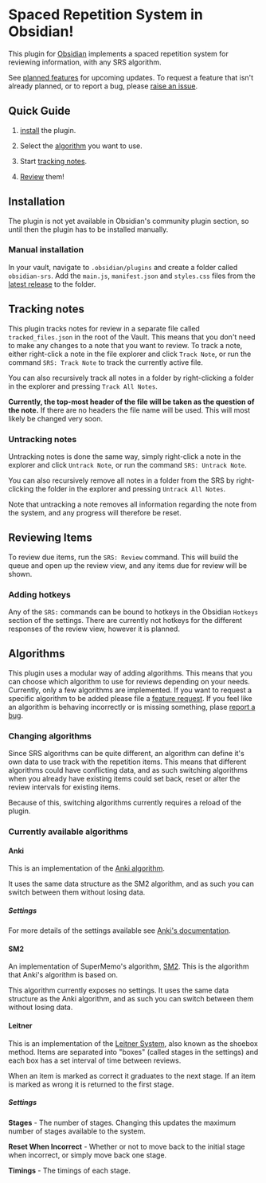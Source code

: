 # Spaced Repetition System in Obsidian!
This plugin for [Obsidian](https://obsidian.md/) implements a spaced repetition system for reviewing information, with any SRS algorithm.

See [planned features](https://github.com/martin-jw/obsidian-srs#planned-features) for upcoming updates. To request a feature that isn't already planned, or to report a bug, please [raise an issue](https://github.com/martin-jw/obsidian-srs/issues).

## Quick Guide

1. [install](https://github.com/martin-jw/obsidian-srs#installation) the plugin.

2. Select the [algorithm](https://github.com/martin-jw/obsidian-srs#algorithms) you want to use.

3. Start [tracking notes](https://github.com/martin-jw/obsidian-srs#tracking-notes).

4. [Review](https://github.com/martin-jw/obsidian-srs#review) them!

## Installation
The plugin is not yet available in Obsidian's community plugin section, so until then the plugin has to be installed manually.

### Manual installation
In your vault, navigate to `.obsidian/plugins` and create a folder called `obsidian-srs`. Add the `main.js`, `manifest.json` and `styles.css` files from the [latest release](https://github.com/martin-jw/obsidian-srs/releases) to the folder.

## Tracking notes
This plugin tracks notes for review in a separate file called `tracked_files.json` in the root of the Vault. This means that you don't need to make any changes to a note that you want to review. To track a note, either right-click a note in the file explorer and click `Track Note`, or run the command `SRS: Track Note` to track the currently active file.

You can also recursively track all notes in a folder by right-clicking a folder in the explorer and pressing `Track All Notes`.

**Currently, the top-most header of the file will be taken as the question of the note.** If there are no headers the file name will be used. This will most likely be changed very soon.

### Untracking notes

Untracking notes is done the same way, simply right-click a note in the explorer and click `Untrack Note`, or run the command `SRS: Untrack Note`.

You can also recursively remove all notes in a folder from the SRS by right-clicking the folder in the explorer and pressing `Untrack All Notes`.

Note that untracking a note removes all information regarding the note from the system, and any progress will therefore be reset.

## Reviewing Items
To review due items, run the `SRS: Review` command. This will build the queue and open up the review view, and any items due for review will be shown.

### Adding hotkeys
Any of the `SRS:` commands can be bound to hotkeys in the Obsidian `Hotkeys` section of the settings. There are currently not hotkeys for the different responses of the review view, however it is planned.

## Algorithms

This plugin uses a modular way of adding algorithms. This means that you can choose which algorithm to use for reviews depending on your needs. Currently, only a few algorithms are implemented. If you want to request a specific algorithm to be added please file a [feature request](https://github.com/martin-jw/obsidian-srs/issues). If you feel like an algorithm is behaving incorrectly or is missing something, plase [report a bug](https://github.com/martin-jw/obsidian-srs/issues).

### Changing algorithms

Since SRS algorithms can be quite different, an algorithm can define it's own data to use track with the repetition items. This means that different algorithms could have conflicting data, and as such switching algorithms when you already have existing items could set back, reset or alter the review intervals for existing items.

Because of this, switching algorithms currently requires a reload of the plugin.

### Currently available algorithms

#### Anki

This is an implementation of the [Anki algorithm](https://faqs.ankiweb.net/what-spaced-repetition-algorithm.html). 

It uses the same data structure as the SM2 algorithm, and as such you can switch between them without losing data.

##### Settings

For more details of the settings available see [Anki's documentation](https://docs.ankiweb.net/#/deck-options).

#### SM2

An implementation of SuperMemo's algorithm, [SM2](https://www.supermemo.com/en/archives1990-2015/english/ol/sm2). This is the algorithm that Anki's algorithm is based on.

This algorithm currently exposes no settings. It uses the same data structure as the Anki algorithm, and as such you can switch between them without losing data.

#### Leitner

This is an implementation of the [Leitner System](https://www.wikiwand.com/en/Leitner_system), also known as the shoebox method. Items are separated into "boxes" (called stages in the settings) and each box has a set interval of time between reviews. 

When an item is marked as correct it graduates to the next stage. If an item is marked as wrong it is returned to the first stage.

##### Settings

**Stages** - The number of stages. Changing this updates the maximum number of stages available to the system.

**Reset When Incorrect** - Whether or not to move back to the initial stage when incorrect, or simply move back one stage.

**Timings** - The timings of each stage.
